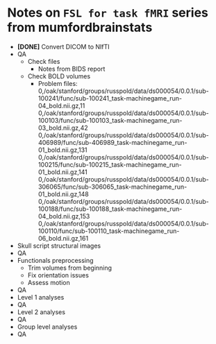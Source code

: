 Notes on `FSL for task fMRI` series from mumfordbrainstats
==========================================================

- **[DONE]** Convert DICOM to NIfTI
- QA
  - Check files
    - Notes from BIDS report
  - Check BOLD volumes
    - Problem files:
    0,/oak/stanford/groups/russpold/data/ds000054/0.0.1/sub-100241/func/sub-100241_task-machinegame_run-04_bold.nii.gz,11
    0,/oak/stanford/groups/russpold/data/ds000054/0.0.1/sub-100103/func/sub-100103_task-machinegame_run-03_bold.nii.gz,42
    0,/oak/stanford/groups/russpold/data/ds000054/0.0.1/sub-406989/func/sub-406989_task-machinegame_run-01_bold.nii.gz,131
    0,/oak/stanford/groups/russpold/data/ds000054/0.0.1/sub-100215/func/sub-100215_task-machinegame_run-01_bold.nii.gz,141
    0,/oak/stanford/groups/russpold/data/ds000054/0.0.1/sub-306065/func/sub-306065_task-machinegame_run-01_bold.nii.gz,148
    0,/oak/stanford/groups/russpold/data/ds000054/0.0.1/sub-100188/func/sub-100188_task-machinegame_run-04_bold.nii.gz,153
    0,/oak/stanford/groups/russpold/data/ds000054/0.0.1/sub-100110/func/sub-100110_task-machinegame_run-06_bold.nii.gz,161
- Skull script structural images
- QA
- Functionals preprocessing
  - Trim volumes from beginning
  - Fix orientation issues
  - Assess motion
- QA
- Level 1 analyses
- QA
- Level 2 analyses
- QA
- Group level analyses
- QA
